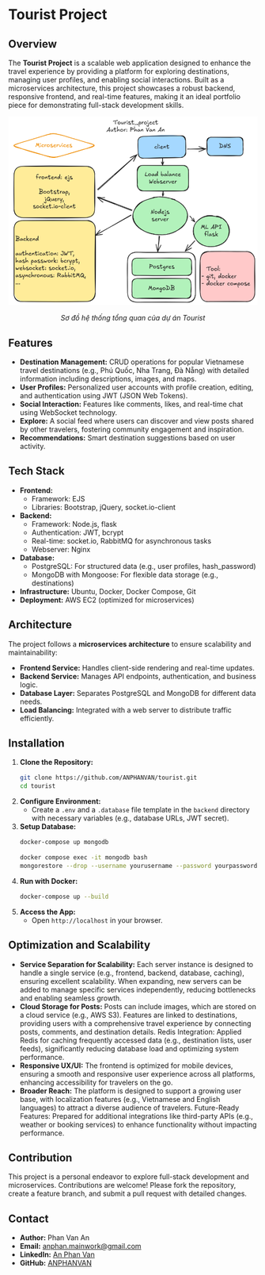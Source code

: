 # Tourist Project

## Overview
The **Tourist Project** is a scalable web application designed to enhance the travel experience by providing a platform for exploring destinations, managing user profiles, and enabling social interactions. Built as a microservices architecture, this project showcases a robust backend, responsive frontend, and real-time features, making it an ideal portfolio piece for demonstrating full-stack development skills.

<p align="center">
  <img src="Tourist_system_design.png" alt="Tourist System Design" width="800"/>
</p>

<p align="center">
  <em>Sơ đồ hệ thống tổng quan của dự án Tourist</em>
</p>

## Features
- **Destination Management:** CRUD operations for popular Vietnamese travel destinations (e.g., Phú Quốc, Nha Trang, Đà Nẵng) with detailed information including descriptions, images, and maps.
- **User Profiles:** Personalized user accounts with profile creation, editing, and authentication using JWT (JSON Web Tokens).
- **Social Interaction:** Features like comments, likes, and real-time chat using WebSocket technology.
- **Explore:** A social feed where users can discover and view posts shared by other travelers, fostering community engagement and inspiration.
- **Recommendations:** Smart destination suggestions based on user activity.

## Tech Stack
- **Frontend:** 
  - Framework: EJS
  - Libraries: Bootstrap, jQuery, socket.io-client
- **Backend:** 
  - Framework: Node.js, flask
  - Authentication: JWT, bcrypt
  - Real-time: socket.io, RabbitMQ for asynchronous tasks
  - Webserver: Nginx
- **Database:** 
  - PostgreSQL: For structured data (e.g., user profiles, hash_password)
  - MongoDB with Mongoose: For flexible data storage (e.g., destinations)
- **Infrastructure:** Ubuntu, Docker, Docker Compose, Git
- **Deployment:** AWS EC2 (optimized for microservices)

## Architecture
The project follows a **microservices architecture** to ensure scalability and maintainability:
- **Frontend Service:** Handles client-side rendering and real-time updates.
- **Backend Service:** Manages API endpoints, authentication, and business logic.
- **Database Layer:** Separates PostgreSQL and MongoDB for different data needs.
- **Load Balancing:** Integrated with a web server to distribute traffic efficiently.

## Installation
1. **Clone the Repository:**
   ```bash
   git clone https://github.com/ANPHANVAN/tourist.git
   cd tourist
   ```
2. **Configure Environment:**
   - Create a `.env` and a `.database` file template in the `backend` directory with necessary variables (e.g., database URLs, JWT secret).
4. **Setup Database:**
   ```bash
   docker-compose up mongodb
   ```
    ```bash
    docker compose exec -it mongodb bash
    mongorestore --drop --username yourusername --password yourpassword --authenticationDatabase admin --db tourist_project /data/backup/tourist_project
    ```
3. **Run with Docker:**
   ```bash
   docker-compose up --build
   ```
5. **Access the App:**
   - Open `http://localhost` in your browser.

## Optimization and Scalability
- **Service Separation for Scalability:** Each server instance is designed to handle a single service (e.g., frontend, backend, database, caching), ensuring excellent scalability. When expanding, new servers can be added to manage specific services independently, reducing bottlenecks and enabling seamless growth.
- **Cloud Storage for Posts:** Posts can include images, which are stored on a cloud service (e.g., AWS S3). Features are linked to destinations, providing users with a comprehensive travel experience by connecting posts, comments, and destination details.
Redis Integration: Applied Redis for caching frequently accessed data (e.g., destination lists, user feeds), significantly reducing database load and optimizing system performance.
- **Responsive UX/UI:** The frontend is optimized for mobile devices, ensuring a smooth and responsive user experience across all platforms, enhancing accessibility for travelers on the go.
- **Broader Reach:** The platform is designed to support a growing user base, with localization features (e.g., Vietnamese and English languages) to attract a diverse audience of travelers.
Future-Ready Features: Prepared for additional integrations like third-party APIs (e.g., weather or booking services) to enhance functionality without impacting performance.

## Contribution
This project is a personal endeavor to explore full-stack development and microservices. Contributions are welcome! Please fork the repository, create a feature branch, and submit a pull request with detailed changes.

## Contact
- **Author:** Phan Van An
- **Email:** anphan.mainwork@gmail.com
- **LinkedIn:** [An Phan Van](https://www.linkedin.com/in/anphanvan/)
- **GitHub:** [ANPHANVAN](https://github.com/ANPHANVAN)